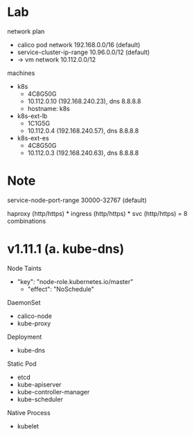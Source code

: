 # Lab

network plan

* calico pod network 192.168.0.0/16 (default)
* service-cluster-ip-range 10.96.0.0/12 (default)
* -> vm network 10.112.0.0/12

machines

* k8s
  * 4C8G50G
  * 10.112.0.10 (192.168.240.23), dns 8.8.8.8
  * hostname: k8s
* k8s-ext-lb
  * 1C1G5G
  * 10.112.0.4 (192.168.240.57), dns 8.8.8.8
* k8s-ext-es
  * 4C8G50G
  * 10.112.0.3 (192.168.240.63), dns 8.8.8.8

# Note

service-node-port-range 30000-32767 (default)

haproxy (http/https) * ingress (http/https) * svc (http/https) = 8 combinations

# v1.11.1 (a. kube-dns)

Node Taints

* "key": "node-role.kubernetes.io/master"
  * "effect": "NoSchedule"

DaemonSet

* calico-node
* kube-proxy

Deployment

* kube-dns

Static Pod

* etcd
* kube-apiserver
* kube-controller-manager
* kube-scheduler

Native Process

* kubelet
